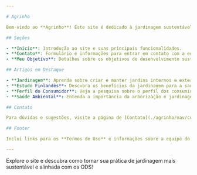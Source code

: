 ```yaml
---

# Agrinho

Bem-vindo ao **Agrinho**! Este site é dedicado à jardinagem sustentável e aos Objetivos de Desenvolvimento Sustentável (ODS). Aqui, você encontrará recursos, dicas e artigos sobre como cultivar alimentos frescos de maneira ecológica em ambientes urbanos.

## Seções

- **Início**: Introdução ao site e suas principais funcionalidades.
- **Contato**: Formulário e informações para entrar em contato com a equipe.
- **Meu Objetivo**: Detalhes sobre os objetivos de desenvolvimento sustentável relacionados à jardinagem.

## Artigos em Destaque

- **Jardinagem**: Aprenda sobre criar e manter jardins internos e externos, harmonizar espécies de plantas, e utilizar equipamentos e materiais específicos.
- **Estudo Finlandês**: Descubra os benefícios da jardinagem para a saúde.
- **Perfil do Consumidor**: Veja a pesquisa sobre o perfil dos consumidores de jardinagem no Brasil.
- **Saúde Ambiental**: Entenda a importância da arborização e jardinagem urbana para o meio ambiente.

## Contato

Para dúvidas e sugestões, visite a página de [Contato](./agrinho/nav/contact.html).

## Footer

Inclui links para os **Termos de Uso** e informações sobre a equipe do site na seção [Sobre Nós](./agrinho/footer/sobreNos.html).

---
```


Explore o site e descubra como tornar sua prática de jardinagem mais sustentável e alinhada com os ODS!
